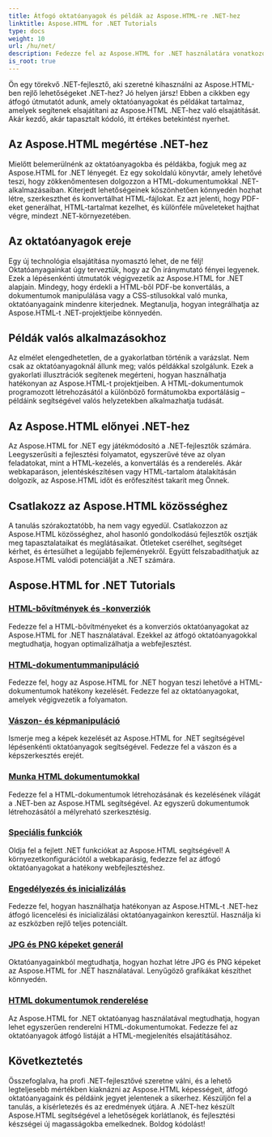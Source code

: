 ```yaml
---
title: Átfogó oktatóanyagok és példák az Aspose.HTML-re .NET-hez
linktitle: Aspose.HTML for .NET Tutorials
type: docs
weight: 10
url: /hu/net/
description: Fedezze fel az Aspose.HTML for .NET használatára vonatkozó átfogó oktatóanyagokat és példákat. Engedje szabadjára az Aspose.HTML erejét .NET fejlesztési készségeinek fejlesztéséhez.
is_root: true
---
```


Ön egy törekvő .NET-fejlesztő, aki szeretné kihasználni az Aspose.HTML-ben rejlő lehetőségeket .NET-hez? Jó helyen jársz! Ebben a cikkben egy átfogó útmutatót adunk, amely oktatóanyagokat és példákat tartalmaz, amelyek segítenek elsajátítani az Aspose.HTML .NET-hez való elsajátítását. Akár kezdő, akár tapasztalt kódoló, itt értékes betekintést nyerhet.

## Az Aspose.HTML megértése .NET-hez

Mielőtt belemerülnénk az oktatóanyagokba és példákba, fogjuk meg az Aspose.HTML for .NET lényegét. Ez egy sokoldalú könyvtár, amely lehetővé teszi, hogy zökkenőmentesen dolgozzon a HTML-dokumentumokkal .NET-alkalmazásaiban. Kiterjedt lehetőségeinek köszönhetően könnyedén hozhat létre, szerkeszthet és konvertálhat HTML-fájlokat. Ez azt jelenti, hogy PDF-eket generálhat, HTML-tartalmat kezelhet, és különféle műveleteket hajthat végre, mindezt .NET-környezetében.

## Az oktatóanyagok ereje

Egy új technológia elsajátítása nyomasztó lehet, de ne félj! Oktatóanyagainkat úgy terveztük, hogy az Ön iránymutató fényei legyenek. Ezek a lépésenkénti útmutatók végigvezetik az Aspose.HTML for .NET alapjain. Mindegy, hogy érdekli a HTML-ből PDF-be konvertálás, a dokumentumok manipulálása vagy a CSS-stílusokkal való munka, oktatóanyagaink mindenre kiterjednek. Megtanulja, hogyan integrálhatja az Aspose.HTML-t .NET-projektjeibe könnyedén.

## Példák valós alkalmazásokhoz

Az elmélet elengedhetetlen, de a gyakorlatban történik a varázslat. Nem csak az oktatóanyagoknál állunk meg; valós példákkal szolgálunk. Ezek a gyakorlati illusztrációk segítenek megérteni, hogyan használhatja hatékonyan az Aspose.HTML-t projektjeiben. A HTML-dokumentumok programozott létrehozásától a különböző formátumokba exportálásig – példáink segítségével valós helyzetekben alkalmazhatja tudását.

## Az Aspose.HTML előnyei .NET-hez

Az Aspose.HTML for .NET egy játékmódosító a .NET-fejlesztők számára. Leegyszerűsíti a fejlesztési folyamatot, egyszerűvé téve az olyan feladatokat, mint a HTML-kezelés, a konvertálás és a renderelés. Akár webkaparáson, jelentéskészítésen vagy HTML-tartalom átalakításán dolgozik, az Aspose.HTML időt és erőfeszítést takarít meg Önnek.

## Csatlakozz az Aspose.HTML közösséghez

A tanulás szórakoztatóbb, ha nem vagy egyedül. Csatlakozzon az Aspose.HTML közösséghez, ahol hasonló gondolkodású fejlesztők osztják meg tapasztalataikat és meglátásaikat. Ötleteket cserélhet, segítséget kérhet, és értesülhet a legújabb fejleményekről. Együtt felszabadíthatjuk az Aspose.HTML valódi potenciálját a .NET számára.

## Aspose.HTML for .NET Tutorials

### [HTML-bővítmények és -konverziók](./html-extensions-and-conversions/)
Fedezze fel a HTML-bővítményeket és a konverziós oktatóanyagokat az Aspose.HTML for .NET használatával. Ezekkel az átfogó oktatóanyagokkal megtudhatja, hogyan optimalizálhatja a webfejlesztést.
### [HTML-dokumentummanipuláció](./html-document-manipulation/)
Fedezze fel, hogy az Aspose.HTML for .NET hogyan teszi lehetővé a HTML-dokumentumok hatékony kezelését. Fedezze fel az oktatóanyagokat, amelyek végigvezetik a folyamaton.
### [Vászon- és képmanipuláció](./canvas-and-image-manipulation/)
Ismerje meg a képek kezelését az Aspose.HTML for .NET segítségével lépésenkénti oktatóanyagok segítségével. Fedezze fel a vászon és a képszerkesztés erejét.
### [Munka HTML dokumentumokkal](./working-with-html-documents/)
Fedezze fel a HTML-dokumentumok létrehozásának és kezelésének világát a .NET-ben az Aspose.HTML segítségével. Az egyszerű dokumentumok létrehozásától a mélyreható szerkesztésig.
### [Speciális funkciók](./advanced-features/)
Oldja fel a fejlett .NET funkciókat az Aspose.HTML segítségével! A környezetkonfigurációtól a webkaparásig, fedezze fel az átfogó oktatóanyagokat a hatékony webfejlesztéshez.
### [Engedélyezés és inicializálás](./licensing-and-initialization/)
Fedezze fel, hogyan használhatja hatékonyan az Aspose.HTML-t .NET-hez átfogó licencelési és inicializálási oktatóanyagainkon keresztül. Használja ki az eszközben rejlő teljes potenciált.
### [JPG és PNG képeket generál](./generate-jpg-and-png-images/)
Oktatóanyagainkból megtudhatja, hogyan hozhat létre JPG és PNG képeket az Aspose.HTML for .NET használatával. Lenyűgöző grafikákat készíthet könnyedén.
### [HTML dokumentumok renderelése](./rendering-html-documents/)
Az Aspose.HTML for .NET oktatóanyag használatával megtudhatja, hogyan lehet egyszerűen renderelni HTML-dokumentumokat. Fedezze fel az oktatóanyagok átfogó listáját a HTML-megjelenítés elsajátításához.

## Következtetés
Összefoglalva, ha profi .NET-fejlesztővé szeretne válni, és a lehető legteljesebb mértékben kiaknázni az Aspose.HTML képességeit, átfogó oktatóanyagaink és példáink jegyet jelentenek a sikerhez. Készüljön fel a tanulás, a kísérletezés és az eredmények útjára. A .NET-hez készült Aspose.HTML segítségével a lehetőségek korlátlanok, és fejlesztési készségei új magasságokba emelkednek. Boldog kódolást!